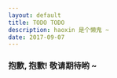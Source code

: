 ```yaml
---
layout: default
title: TODO TODO
description: haoxin 是个懒鬼 ~
date: 2017-09-07
---
```


### 抱歉, 抱歉! 敬请期待哟 ~
